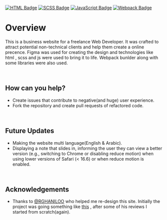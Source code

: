 [![HTML Badge](https://img.shields.io/badge/HTML-red?style=flat)](#) 
[![SCSS Badge](https://img.shields.io/badge/SCSS-pink?style=flat)](#)
[![JavaScript Badge](https://img.shields.io/badge/JavaScript-yellow?style=flat)](#)
[![Webpack Badge](https://img.shields.io/badge/Webpack-blue?style=flat)](#)

# Overview

This is a business website for a freelance Web Developer. It was crafted to attract potential non-technical clients and help them create a online
precence. Figma was used for creating the design and technologies like html , scss and js were used to bring it to life. Webpack bunlder along with some libraries 
were also used.

<br>

## How can you help?

- Create issues that contribute to negative(and huge) user experience.
- Fork the repository and create pull requests of refactored code.

<br>

## Future Updates

- Making the website multi language(English & Arabic).
- Displaying a note that slides in, informing the user they can view a better version (e.g., switching to Chrome or disabling reduce motion) when using lower versions of Safari (< 16.6) or when reduce motion is enabled.

<br>

## Acknowledgements

- Thanks to [@RGHANILOO](https://github.com/RGHANILOO) who helped me re-design this site. Initially the project was going something like [this](https://github.com/MohammedMalleck/M-Malleck-Business) , after some of his reviews I started from scratch(again).
  
